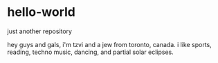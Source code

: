 # hello-world
just another repository

hey guys and gals, i'm tzvi and a jew from toronto, canada. i like sports, reading, 
techno music, dancing, and partial solar eclipses.
